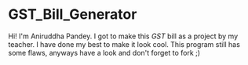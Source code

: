 # GST_Bill_Generator
Hi! I'm Aniruddha Pandey. I got to make this *GST* bill as a project by my teacher. I have done my best to make it look cool. This program still has some flaws, anyways have a look and don't forget to fork ;)
